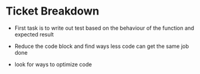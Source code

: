 # Ticket Breakdown

- First task is to write out test based on the behaviour of the function and expected result

- Reduce the code block and find ways less code can get the same job done

- look for ways to optimize code


